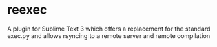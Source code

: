 reexec
======

A plugin for Sublime Text 3 which offers a replacement for the standard exec.py and allows rsyncing to a remote server and remote compilation
